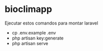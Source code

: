# bioclimapp
Ejecutar estos comandos para montar laravel
 - cp .env.example .env
 - php artisan key:generate
 - php artisan serve
